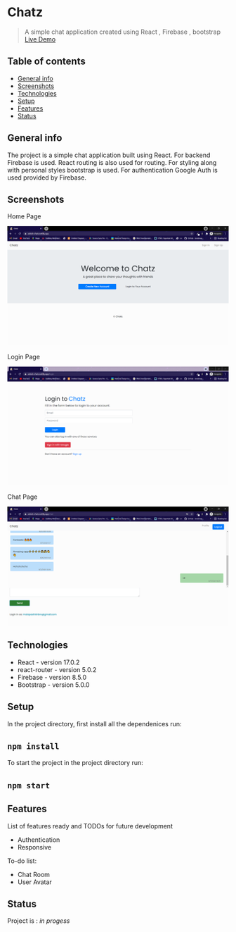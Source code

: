 # Chatz
> A simple chat application created using React , Firebase , bootstrap <br />
> [Live Demo](https://ashish-chatz.netlify.app/)

## Table of contents
* [General info](#general-info)
* [Screenshots](#screenshots)
* [Technologies](#technologies)
* [Setup](#setup)
* [Features](#features)
* [Status](#status)

## General info
The project is a simple chat application built using React. For backend Firebase is used. React routing is also used for routing. For styling along with personal styles bootstrap is used. For authentication Google Auth is used provided by Firebase.

## Screenshots

Home Page 

![Home Page](images/Homepage.PNG)

Login Page

![Login Page](images/Loginpage.PNG)

Chat Page

![Chat Page](images/chat.PNG)

## Technologies
* React - version 17.0.2
* react-router - version 5.0.2
* Firebase - version 8.5.0
* Bootstrap - version 5.0.0

## Setup

In the project directory, first install all the dependenices run:
## `npm install`

To start the project in the project directory run:
## `npm start`

## Features
List of features ready and TODOs for future development
* Authentication
* Responsive

To-do list:
* Chat Room
* User Avatar

## Status
Project is : _in progess_
